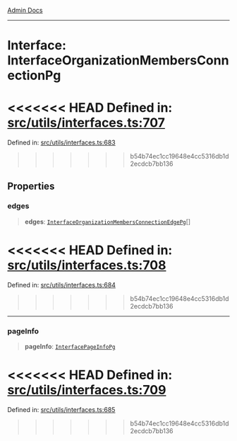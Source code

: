 [Admin Docs](/)

***

# Interface: InterfaceOrganizationMembersConnectionPg

<<<<<<< HEAD
Defined in: [src/utils/interfaces.ts:707](https://github.com/PalisadoesFoundation/talawa-admin/blob/main/src/utils/interfaces.ts#L707)
=======
Defined in: [src/utils/interfaces.ts:683](https://github.com/PalisadoesFoundation/talawa-admin/blob/main/src/utils/interfaces.ts#L683)
>>>>>>> b54b74ec1cc19648e4cc5316db1d2ecdcb7bb136

## Properties

### edges

> **edges**: [`InterfaceOrganizationMembersConnectionEdgePg`](InterfaceOrganizationMembersConnectionEdgePg.md)[]

<<<<<<< HEAD
Defined in: [src/utils/interfaces.ts:708](https://github.com/PalisadoesFoundation/talawa-admin/blob/main/src/utils/interfaces.ts#L708)
=======
Defined in: [src/utils/interfaces.ts:684](https://github.com/PalisadoesFoundation/talawa-admin/blob/main/src/utils/interfaces.ts#L684)
>>>>>>> b54b74ec1cc19648e4cc5316db1d2ecdcb7bb136

***

### pageInfo

> **pageInfo**: [`InterfacePageInfoPg`](InterfacePageInfoPg.md)

<<<<<<< HEAD
Defined in: [src/utils/interfaces.ts:709](https://github.com/PalisadoesFoundation/talawa-admin/blob/main/src/utils/interfaces.ts#L709)
=======
Defined in: [src/utils/interfaces.ts:685](https://github.com/PalisadoesFoundation/talawa-admin/blob/main/src/utils/interfaces.ts#L685)
>>>>>>> b54b74ec1cc19648e4cc5316db1d2ecdcb7bb136
